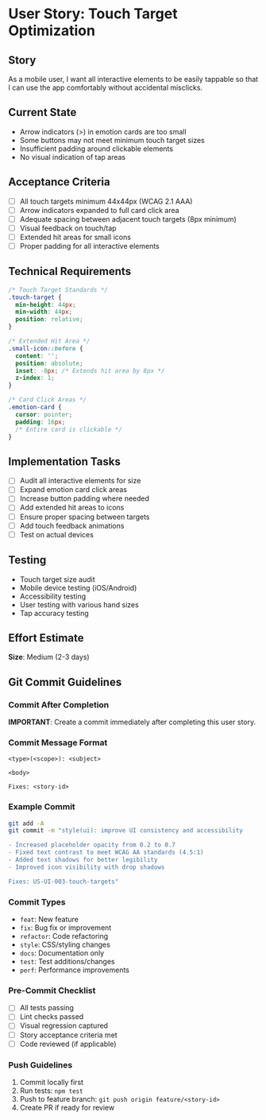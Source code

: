 # User Story: Touch Target Optimization

## Story
As a mobile user, I want all interactive elements to be easily tappable so that I can use the app comfortably without accidental misclicks.

## Current State
- Arrow indicators (>) in emotion cards are too small
- Some buttons may not meet minimum touch target sizes
- Insufficient padding around clickable elements
- No visual indication of tap areas

## Acceptance Criteria
- [ ] All touch targets minimum 44x44px (WCAG 2.1 AAA)
- [ ] Arrow indicators expanded to full card click area
- [ ] Adequate spacing between adjacent touch targets (8px minimum)
- [ ] Visual feedback on touch/tap
- [ ] Extended hit areas for small icons
- [ ] Proper padding for all interactive elements

## Technical Requirements
```css
/* Touch Target Standards */
.touch-target {
  min-height: 44px;
  min-width: 44px;
  position: relative;
}

/* Extended Hit Area */
.small-icon::before {
  content: '';
  position: absolute;
  inset: -8px; /* Extends hit area by 8px */
  z-index: 1;
}

/* Card Click Areas */
.emotion-card {
  cursor: pointer;
  padding: 16px;
  /* Entire card is clickable */
}
```

## Implementation Tasks
- [ ] Audit all interactive elements for size
- [ ] Expand emotion card click areas
- [ ] Increase button padding where needed
- [ ] Add extended hit areas to icons
- [ ] Ensure proper spacing between targets
- [ ] Add touch feedback animations
- [ ] Test on actual devices

## Testing
- Touch target size audit
- Mobile device testing (iOS/Android)
- Accessibility testing
- User testing with various hand sizes
- Tap accuracy testing

## Effort Estimate
**Size**: Medium (2-3 days)

## Git Commit Guidelines

### Commit After Completion
**IMPORTANT**: Create a commit immediately after completing this user story.

### Commit Message Format
```
<type>(<scope>): <subject>

<body>

Fixes: <story-id>
```

### Example Commit
```bash
git add -A
git commit -m "style(ui): improve UI consistency and accessibility

- Increased placeholder opacity from 0.2 to 0.7
- Fixed text contrast to meet WCAG AA standards (4.5:1)
- Added text shadows for better legibility
- Improved icon visibility with drop shadows

Fixes: US-UI-003-touch-targets"
```

### Commit Types
- `feat`: New feature
- `fix`: Bug fix or improvement
- `refactor`: Code refactoring
- `style`: CSS/styling changes
- `docs`: Documentation only
- `test`: Test additions/changes
- `perf`: Performance improvements

### Pre-Commit Checklist
- [ ] All tests passing
- [ ] Lint checks passed
- [ ] Visual regression captured
- [ ] Story acceptance criteria met
- [ ] Code reviewed (if applicable)

### Push Guidelines
1. Commit locally first
2. Run tests: `npm test`
3. Push to feature branch: `git push origin feature/<story-id>`
4. Create PR if ready for review
